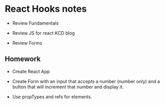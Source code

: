 # React Hooks notes

- Review Fundamentals

- Review JS for react KCD blog
- Review Forms

## Homework

- Create React App

- Create Form with an input that accepts a number (number only) and a button
  that will increment that number and display it.

- Use propTypes and refs for elements.
